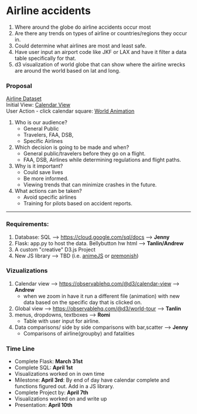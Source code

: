 # Airline accidents
1. Where around the globe do airline accidents occur most
2. Are there any trends on types of airline or countries/regions they occur in.
3. Could determine what airlines are most and least safe.
4. Have user input an airport code like JKF or LAX and have it filter a data table specifically for that.
5. d3 visualization of world globe that can show where the airline wrecks are around the world based on lat and long.

### Proposal
[Airline Dataset](https://www.kaggle.com/prathamsharma123/aviation-accidents-and-incidents-ntsb-faa-waas)  
Initial View: [Calendar View](https://observablehq.com/@d3/calendar-view)  
User Action - click calendar square: [World Animation](https://observablehq.com/@d3/world-tour)

1. Who is our audience? 
    * General Public
    * Travelers, FAA, DSB,
    * Specific Airlines
3. Which decision is going to be made and when? 
    * General public/travelers before they go on a flight. 
    * FAA, DSB, Airlines while determining regulations and flight paths. 
4. Why is it important? 
    * Could save lives
    * Be more informed. 
    * Viewing trends that can minimize crashes in the future. 
5. What actions can be taken? 
    * Avoid specific airlines
    * Training for pilots based on accident reports.
---
### Requirements:
1. Database: SQL --> https://cloud.google.com/sql/docs --> **Jenny**
2. Flask: app.py to host the data. Bellybutton hw html --> **Tanlin/Andrew** 
3. A custom "creative" D3.js Project
4.  New JS library --> TBD (i.e. [animeJS](https://animejs.com/) or [premonish](https://mathisonian.github.io/premonish/))


### Vizualizations
1. Calendar view --> https://observablehq.com/@d3/calendar-view --> **Andrew**
    * when we zoom in have it run a different file (animation) with new data based on the specific day that is clicked on.
2. Global view --> https://observablehq.com/@d3/world-tour --> **Tanlin**
3. menus, dropdowns, textboxes --> **Romi**
    * Table with user input for airline. 
4. Data comparisons/ side by side comparisons with bar,scatter --> **Jenny**
    * Comparisons of airline(groupby) and fatalities

### Time Line
* Complete Flask: **March 31st**
* Complete SQL: **April 1st**
* Visualizations worked on in own time
* Milestone: **April 3rd**: By end of day have calendar complete and functions figured out. Add in a JS library.
* Complete Project by: **April 7th**
* Visualizations worked on and write up 
* Presentation: **April 10th**
  
